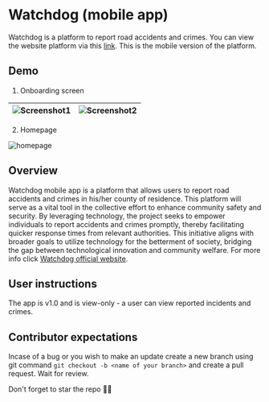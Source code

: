 # Watchdog (mobile app)
Watchdog is a platform to report road accidents and crimes. You can view the website platform via this [link](https://watch-dog-website.onrender.com/auth/login/). This is the mobile version of the platform.

## Demo
1. Onboarding screen

| ![Screenshot1](https://github.com/morikeli/watchdog-mobile-app/assets/78599959/3ff0cccd-e303-46da-951e-e3b53e39e7cc) | ![Screenshot2](https://github.com/morikeli/watchdog-mobile-app/assets/78599959/e50a1ed2-8e4f-40c4-b796-fca43f3bf732) |
|:-----------------------:|:-----------------------:|


2. Homepage

![homepage](https://github.com/morikeli/watchdog-mobile-app/assets/78599959/455b15ee-dd6b-4755-8f54-7d5279bb5b1f)


## Overview
Watchdog mobile app is a platform that allows users to report road accidents and crimes in his/her county of residence.  This platform will serve as a vital tool in the collective effort to enhance community safety and security. By leveraging technology, the project seeks to empower individuals to report accidents and crimes promptly, thereby facilitating quicker response times from relevant authorities. This initiative aligns with broader goals to utilize technology for the betterment of society, bridging the gap between technological innovation and community welfare. For more info click [Watchdog official website](https://watch-dog-website.onrender.com/auth/login/).

## User instructions
The app is v1.0 and is view-only - a user can view reported incidents and crimes.


## Contributor expectations
Incase of a bug or you wish to make an update create a new branch using git command `git checkout -b <name of your branch>` and create a pull request. Wait for review.

Don't forget to star the repo 🌟😉
